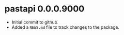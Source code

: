 
# pastapi 0.0.0.9000

* Initial commit to github.
* Added a `NEWS.md` file to track changes to the package.
